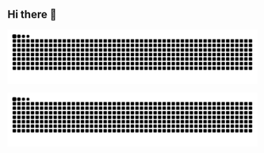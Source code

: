 ## Hi there 👋

<!--
**BabyOilJohnson/BabyOilJohnson** is a ✨ _special_ ✨ repository because its `README.md` (this file) appears on your GitHub profile.

Here are some ideas to get you started:

- 🔭 I’m currently working on ...
- 🌱 I’m currently learning ...
- 👯 I’m looking to collaborate on ...
- 🤔 I’m looking for help with ...
- 💬 Ask me about ...
- 📫 How to reach me: ...
- 😄 Pronouns: ...
- ⚡ Fun fact: ...
-->
![snake gif](https://github.com/BabyOilJohnson/BabyOilJohnson/blob/output/github-snake.svg)

<picture>
  <source media="(prefers-color-scheme: dark)" srcset="https://github.com/BabyOilJohnson/BabyOilJohnson/blob/output/github-snake.svg" />
  <source media="(prefers-color-scheme: light)" srcset="https://github.com/BabyOilJohnson/BabyOilJohnson/blob/output/github-snake.svg" />
  <img alt="github-snake" src="https://github.com/BabyOilJohnson/BabyOilJohnson/blob/output/github-snake.svg" />
</picture>
